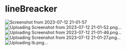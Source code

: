﻿# lineBreacker
![Screenshot from 2023-07-12 21-01-57](https://github.com/Elmosh32/lineBreacker/assets/61812199/8b657a1a-ac1e-41de-b28d-3fe1923ac3ef)
![Uploading Screenshot from 2023-07-12 21-01-52.png…]()
![Uploading Screenshot from 2023-07-12 21-01-46.png…]()
![Uploading Screenshot from 2023-07-12 21-01-27.png…]()
![Uploading lb.png…]()
